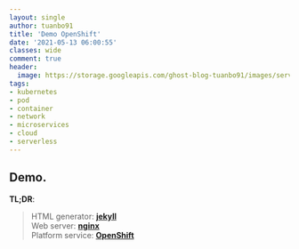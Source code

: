 ```yaml
---
layout: single
author: tuanbo91
title: 'Demo OpenShift'
date: '2021-05-13 06:00:55'
classes: wide
comment: true
header:
  image: https://storage.googleapis.com/ghost-blog-tuanbo91/images/serverless/serverless-the-future-of-the-cloud-3-638.jpeg
tags:
- kubernetes
- pod
- container
- network
- microservices
- cloud
- serverless
---
```


## Demo.‌‌
**TL;DR**:
> HTML generator: [**jekyll**](https://jekyllrb.com/)\
> Web server: [**nginx**](https://www.nginx.com/)\
> Platform service: [**OpenShift**](https://www.openshift.com/)